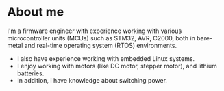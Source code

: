 # About me
I'm a firmware engineer with experience working with various microcontroller units (MCUs) such as STM32, AVR, C2000, both in bare-metal and real-time operating system (RTOS) environments. 
- I also have experience working with embedded Linux systems. 
- I enjoy working with motors (like DC motor, stepper motor), and lithium batteries.
- In addition, i have knowledge about switching power.
